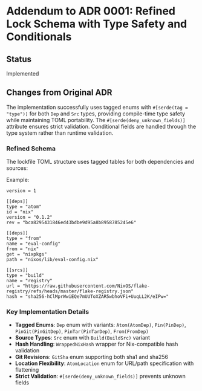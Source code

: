 # Addendum to ADR 0001: Refined Lock Schema with Type Safety and Conditionals

## Status

Implemented

## Changes from Original ADR

The implementation successfully uses tagged enums with `#[serde(tag = "type")]` for both `Dep` and `Src` types, providing compile-time type safety while maintaining TOML portability. The `#[serde(deny_unknown_fields)]` attribute ensures strict validation. Conditional fields are handled through the type system rather than runtime validation.

### Refined Schema

The lockfile TOML structure uses tagged tables for both dependencies and sources:

Example:

```
version = 1

[[deps]]
type = "atom"
id = "nix"
version = "0.1.2"
rev = "bca8295431846ed43bdbe9d95a8b8958785245e6"

[[deps]]
type = "from"
name = "eval-config"
from = "nix"
get = "nixpkgs"
path = "nixos/lib/eval-config.nix"

[[srcs]]
type = "build"
name = "registry"
url = "https://raw.githubusercontent.com/NixOS/flake-registry/refs/heads/master/flake-registry.json"
hash = "sha256-hClMprWwiEQe7mUUToXZAR5wbhoVFi+UuqLL2K/eIPw="
```

### Key Implementation Details

- **Tagged Enums**: `Dep` enum with variants: `Atom(AtomDep)`, `Pin(PinDep)`, `PinGit(PinGitDep)`, `PinTar(PinTarDep)`, `From(FromDep)`
- **Source Types**: `Src` enum with `Build(BuildSrc)` variant
- **Hash Handling**: `WrappedNixHash` wrapper for Nix-compatible hash validation
- **Git Revisions**: `GitSha` enum supporting both sha1 and sha256
- **Location Flexibility**: `AtomLocation` enum for URL/path specification with flattening
- **Strict Validation**: `#[serde(deny_unknown_fields)]` prevents unknown fields
